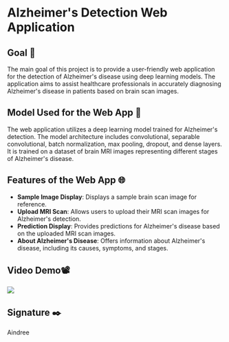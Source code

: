 # Alzheimer's Detection Web Application

## Goal 🎯
The main goal of this project is to provide a user-friendly web application for the detection of Alzheimer's disease using deep learning models. The application aims to assist healthcare professionals in accurately diagnosing Alzheimer's disease in patients based on brain scan images.

## Model Used for the Web App 🧮
The web application utilizes a deep learning model trained for Alzheimer's detection. The model architecture includes convolutional, separable convolutional, batch normalization, max pooling, dropout, and dense layers. It is trained on a dataset of brain MRI images representing different stages of Alzheimer's disease.


## Features of the Web App 🌐
- **Sample Image Display**: Displays a sample brain scan image for reference.
- **Upload MRI Scan**: Allows users to upload their MRI scan images for Alzheimer's detection.
- **Prediction Display**: Provides predictions for Alzheimer's disease based on the uploaded MRI scan images.
- **About Alzheimer's Disease**: Offers information about Alzheimer's disease, including its causes, symptoms, and stages.

## Video Demo📽️
[![](https://github.com/aindree-2005/DL-Simplified/blob/a6096b2a7397a27a5ceff3c1a56a0e6bb71b0752/Alzheimers%20Detection/Web-App/thumbnail.png)](https://github.com/aindree-2005/DL-Simplified/blob/282943489b95efc5bcfccfb65c2fbba5d78b856b/Alzheimers%20Detection/Web-App/demo.mp4)

## Signature ✒️
Aindree
